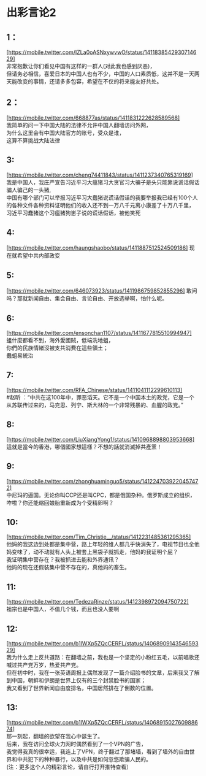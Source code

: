 # 出彩言论2

## 1：
[https://mobile.twitter.com/IZLa0oASNxywvwO/status/1411838542930714629]  
非常抱歉让你们看见中国有这样的一群人(对此我也感到厌恶)，  
但请务必相信，喜爱日本的中国人也有不少，中国的人口素质低，这并不是一天两天能改变的事情，还请多多包容，希望在不仅的将来能友好共处。  

## 2：
[https://mobile.twitter.com/668877as/status/1411831222628589568]  
我简单的问一下中国大陆的法律不允许中国人翻墙访问外网，  
为什么这里会有中国大陆官方的账号，受众是谁，  
这算不算挑战大陆法律  

## 3:
[https://mobile.twitter.com/cheng74411843/status/1411237340765319169]  
我是中国人，我庄严宣告习近平习大瘟猪习大贪官习大骗子是头只能靠说谎话假话骗人骗己的一头猪,  
中国有哪个部门可以举报习近平习大蠢猪说谎话假话的我要举报我已经有100个人的各种文件各种资料证明他们的收入还不到一万八千元离小康差了十万八千里，  
习近平习蠢猪这个习瘟猪狗崽子说的谎话假话，被他笑死  

## 4:
[https://mobile.twitter.com/haungshaobo/status/1411887512524509186]
现在就希望中共内部政变  

## 5:
[https://mobile.twitter.com/646073923/status/1411986759852855296]
敢问吗？那就新闻自由、集会自由、言论自由、开放选举啊，怕什么呢。  

## 6:
[https://mobile.twitter.com/ensonchan1107/status/1411677815510994947]  
蛆什麼都看不到，海外愛國賊，低端洗地蛆，  
你們的民族情緒沒被支共消費在這些領土；  
蠢蛆易統治  

## 7:
[https://mobile.twitter.com/RFA_Chinese/status/1411041112299610113]  
#赵昕 ：“中共在这100年中，罪恶滔天。它不是一个中国本土的政党，它是一个从苏联传过来的，马克思、列宁、斯大林的一个非常残暴的、血腥的政党。”  

## 8:
[https://mobile.twitter.com/LiuXiangYong1/status/1410968898803953668]  
這就是當今的香港，哪個國家想這樣？不想的話就消滅掉共產黨！ 

## 9:
[https://mobile.twitter.com/zhonghuaminguo5/status/1412247039220457472]  
中尼玛的逼国。无论你叫CCP还是叫CPC，都是俄国杂种。俄罗斯成立的组织，咋啦？你还能缩回娘胎重新成为个受精卵啊？  

## 10:
[https://mobile.twitter.com/Tim_Christie__/status/1412231485361295365]  
他妈的我这边到处都是集中营，路上年轻的维人都几乎快消失了，电视节目也全他妈变味了，动不动就有人头上被套上黑袋子就抓走，他妈的我证明个屁？  
我证明集中营存在？我被抓进去能和外界通讯？  
他妈的现在还假装集中营不存在的，真他妈的畜生。  

## 11:
[https://mobile.twitter.com/TedezaRinze/status/1412398972094750722]  
祖宗也是中国人，不值几个钱，而且也没人要啊  

## 12:
[https://mobile.twitter.com/b1IWXp5ZQcCERFL/status/1406890914354659329]  
我为什么走上反共道路：在翻墙之前，我也是一个坚定的小粉红五毛，以前唱歌还喊过共产党万岁，热爱共产党。  
但在初中时，我在一张英语周报上偶然发现了一篇介绍脸书的文章，后来我又了解到中国，朝鲜和伊朗是世界上仅有的三个封禁脸书的国家；  
我又看到了世界新闻自由度排名，中国居然排在了倒数的位置。

## 13:
[https://mobile.twitter.com/b1IWXp5ZQcCERFL/status/1406891502760988674]  
那一刻起，翻墙的欲望在我心中诞生了。  
后来，我在访问全球火力网时偶然看到了一个VPN的广告，  
我觉得我真的很幸运，我连上了VPN，终于翻过了那堵墙，看到了墙外的自由世界和中共犯下的种种暴行，以及中共是如何忽悠欺骗人民的。  
(注：更多这个人的精彩言论，请自行打开推特查看）  
